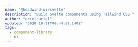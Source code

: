 ```yaml
---
name: "@headwind-ui/svelte"
description: "Build Svelte components using Tailwind CSS."
author: "urielcuriel"
updated: "2020-10-28T00:44:56.140Z"
tags: 
  - component-library
  - ui
---
```

